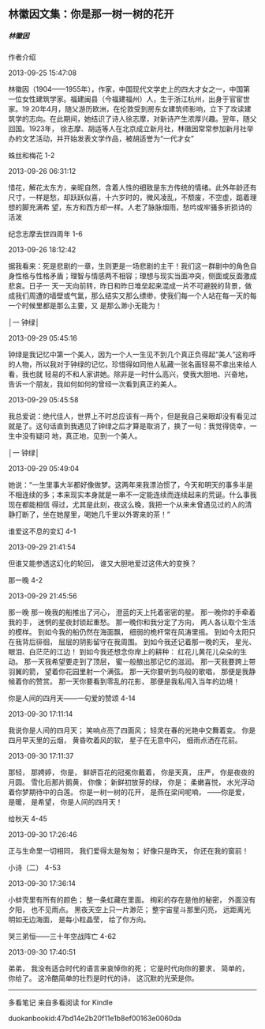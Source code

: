 ## 林徽因文集：你是那一树一树的花开

##### 林徽因

  

  作者介绍

  

2013-09-25 15:47:08

林徽因（1904——1955年），作家，中国现代文学史上的四大才女之一，中国第一位女性建筑学家。福建闽县（今福建福州）人，生于浙江杭州，出身于官宦世家。19
20年4月，随父游历欧洲，在伦敦受到房东女建筑师影响，立下了攻读建筑学的志向。在此期间，她结识了诗人徐志摩，对新诗产生浓厚兴趣。翌年，随父回国。1923年，
徐志摩、胡适等人在北京成立新月社，林徽因常常参加新月社举办的文艺活动，并开始发表文学作品，被胡适誉为“一代才女”

  

  蛛丝和梅花 1-2

  

2013-09-26 06:31:12

惜花，解花太东方，亲昵自然，含着人性的细致是东方传统的情绪。此外年龄还有尺寸，一样是愁，却跃跃似喜，十六岁时的，微风凌乱，不颓废，不空虚，踮着理想的脚充满希
望，东方和西方却一样。人老了脉脉烟雨，愁吟或牢骚多折损诗的活泼

  

  纪念志摩去世四周年 1-6

  

2013-09-26 18:12:42

据我看来：死是悲剧的一章，生则更是一场悲剧的主干！我们这一群剧中的角色自身性格与性格矛盾；理智与情感两不相容；理想与现实当面冲突，侧面或反面激成悲哀。日子一
天一天向前转，昨日和昨日堆垒起来混成一片不可避脱的背景，做成我们周遭的墙壁或气氲，那么结实又那么缥缈，使我们每一个人站在每一天的每一个时候里都是那么主要，又
是那么渺小无能为！

  

  │一 钟绿│

  

2013-09-29 05:45:16

钟绿是我记忆中第一个美人，因为一个人一生见不到几个真正负得起“美人”这称呼的人物，所以我对于钟绿的记忆，珍惜得如同他人私藏一张名画轻易不拿出来给人看，我也就
轻易的不和人家讲她。除非是一时什么高兴，使我大胆地、兴奋地，告诉一个朋友，我如何如何的曾经一次看到真正的美人。

  

2013-09-29 05:45:58

我总爱说：绝代佳人，世界上不时总应该有一两个，但是我自己亲眼却没有看见过就是了。这句话直到我遇见了钟绿之后才算是取消了，换了一句：我觉得侥幸，一生中没有疑问
地，真正地，见到一个美人。

  

  │一 钟绿│

  

2013-09-29 05:49:04

她说：“一生里事大半都好像做梦。这两年来我漂泊惯了，今天和明天的事多半是不相连续的多；本来现实本身就是一串不一定能连续而连续起来的荒诞。什么事我现在都能相信
得过，尤其是此刻，夜这么晚，我把一个从来未曾遇见过的人的清静打断了，坐在她屋里，喝她几千里以外寄来的茶！”

  

  谁爱这不息的变幻 4-1

  

2013-09-29 21:41:54

但谁又能参透这幻化的轮回， 谁又大胆地爱过这伟大的变换？

  

  那一晚 4-2

  

2013-09-29 21:45:56

那一晚 那一晚我的船推出了河心， 澄蓝的天上托着密密的星。 那一晚你的手牵着我的手， 迷惘的星夜封锁起重愁。 那一晚你和我分定了方向，
两人各认取个生活的模样。 到如今我的船仍然在海面飘， 细弱的桅杆常在风涛里摇。 到如今太阳只在我背后徘徊， 层层的阴影留守在我周围。
到如今我还记着那一晚的天， 星光、眼泪、白茫茫的江边！ 到如今我还想念你岸上的耕种： 红花儿黄花儿朵朵的生动。 那一天我希望要走到了顶层，
蜜一般酿出那记忆的滋润。 那一天我要跨上带羽翼的箭， 望着你花园里射一个满弦。 那一天你要听到鸟般的歌唱， 那便是我静候着你的赞赏。
那一天你要看到零乱的花影， 那便是我私闯入当年的边境！

  

  你是人间的四月天——一句爱的赞颂 4-14

  

2013-09-30 17:11:14

我说你是人间的四月天； 笑响点亮了四面风； 轻灵在春的光艳中交舞着变。 你是四月早天里的云烟， 黄昏吹着风的软， 星子在无意中闪， 细雨点洒在花前。

  

2013-09-30 17:11:37

那轻， 那娉婷， 你是， 鲜妍百花的冠冕你戴着， 你是天真， 庄严， 你是夜夜的月圆。 雪化后那片鹅黄， 你像； 新鲜初放芽的绿， 你是； 柔嫩喜悦，
水光浮动着你梦期待中的白莲。 你是一树一树的花开， 是燕在梁间呢喃， ——你是爱， 是暖， 是希望， 你是人间的四月天！

  

  给秋天 4-45

  

2013-09-30 17:26:46

正与生命里一切相同， 我们爱得太是匆匆； 好像只是昨天， 你还在我的窗前！

  

  小诗（二） 4-53

  

2013-09-30 17:36:14

小蚌壳里有所有的颜色； 整一条虹藏在里面。 绚彩的存在是他的秘密， 外面没有夕阳， 也不见雨点。 黑夜天空上只一片渺茫； 整宇宙星斗那里闪亮，
远距离光明如无边海面， 是每小粒晶莹， 给了你方向。

  

  哭三弟恒——三十年空战阵亡 4-62

  

2013-09-30 17:40:51

弟弟， 我没有适合时代的语言来哀悼你的死； 它是时代向你的要求， 简单的， 你给了。 这冷酷简单的壮烈是时代的诗， 这沉默的光荣是你。

* * *

多看笔记 来自多看阅读 for Kindle

duokanbookid:47bd14e2b20f11e1b8ef00163e0060da

